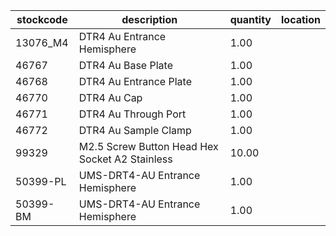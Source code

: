 |stockcode|description|quantity|location|
|---------|-----------|--------|--------|
|13076_M4|DTR4 Au Entrance Hemisphere|1.00| |
|46767|DTR4 Au Base Plate|1.00||
|46768|DTR4 Au Entrance Plate|1.00||
|46770|DTR4 Au Cap|1.00||
|46771|DTR4 Au Through Port|1.00||
|46772|DTR4 Au Sample Clamp|1.00||
|99329|M2.5 Screw Button Head Hex Socket A2 Stainless|10.00||
|50399-PL|UMS-DRT4-AU Entrance Hemisphere|1.00||
|50399-BM|UMS-DRT4-AU Entrance Hemisphere|1.00||
